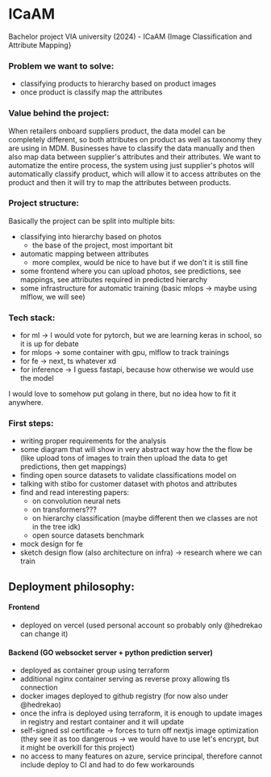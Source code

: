 # ICaAM
Bachelor project VIA university (2024) - ICaAM (Image Classification and Attribute Mapping}

### Problem we want to solve:

- classifying products to hierarchy based on product images
- once product is classify map the attributes

### Value behind the project:
When retailers onboard suppliers product, the data model can be completely different, so both attributes on product as well as taxonomy they are using in MDM. Businesses have to classify the data manually and then also map data between supplier's attributes and their attributes. We want to automatize the entire process, the system using just supplier's photos will automatically classify product, which will allow it to access attributes on the product and then it will try to map the attributes between products.

### Project structure:
Basically the project can be split into multiple bits:
- classifying into hierarchy based on photos
	- the base of the project, most important bit
- automatic mapping between attributes
	- more complex, would be nice to have but if we don't it is still fine
- some frontend where you can upload photos, see predictions, see mappings, see attributes required in predicted hierarchy
- some infrastructure for automatic training (basic mlops -> maybe using mlflow, we will see)

### Tech stack:
- for ml -> I would vote for pytorch, but we are learning keras in school, so it is up for debate
- for mlops -> some container with gpu, mlflow to track trainings
- for fe -> next, ts whatever xd
- for inference -> I guess fastapi, because how otherwise we would use the model

I would love to somehow put golang in there, but no idea how to fit it anywhere.

### First steps:
- writing proper requirements for the analysis
- some diagram that will show in very abstract way how the the flow be (like upload tons of images to train then upload the data to get predictions, then get mappings)
- finding open source datasets to validate classifications model on
- talking with stibo for customer dataset with photos and attributes
- find and read interesting papers:
	- on convolution neural nets
	- on transformers???
	- on hierarchy classification (maybe different then we classes are not in the tree idk)
	- open source datasets benchmark
- mock design for fe
- sketch design flow (also architecture on infra) -> research where we can train

## Deployment philosophy:
#### Frontend
- deployed on vercel (used personal account so probably only @hedrekao can change it)
#### Backend (GO websocket server + python prediction server)
- deployed as container group using terraform
- additional nginx container serving as reverse proxy allowing tls connection
- docker images deployed to github registry (for now also under @hedrekao)
- once the infra is deployed using terraform, it is enough to update images in registry and restart container and it will update
- self-signed ssl certificate -> forces to turn off nextjs image optimization (they see it as too dangerous -> we would have to use let's encrypt, but it might be overkill for this project)
- no access to many features on azure, service principal, therefore cannot include deploy to CI and had to do few workarounds

